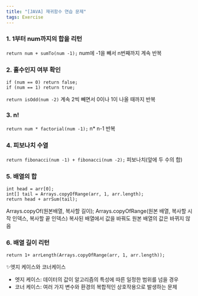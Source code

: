 ```yaml
---
title: "[JAVA] 재귀함수 연습 문제"
tags: Exercise
---
```


### 1. 1부터 num까지의 합을 리턴
`return num + sumTo(num -1);`
num에 -1을 빼서 n번째까지 계속 반복

### 2. 홀수인지 여부 확인
```
if (num == 0) return false;
if (num == 1) return true;
```

`return isOdd(num -2)`
계속 2씩 빼면서 0이나 1이 나올 때까지 반복

### 3. n!
`return num * factorial(num -1);`
n* n-1 반복

### 4. 피보나치 수열
`return fibonacci(num -1) + fibonacci(num -2);`
피보나치(앞에 두 수의 합)

### 5. 배열의 합
```
int head = arr[0];
int[] tail = Arrays.copyOfRange(arr, 1, arr.length);
return head + arrSum(tail);
```
Arrays.copyOf(원본배열, 복사할 길이);
Arrays.copyOfRange(원본 배열, 복사할 시작 인덱스, 복사할 끝 인덱스) 복사된 배열에서 값을 바꿔도 원본 배열의 값은 바뀌지 않음

### 6. 배열 길이 리턴
`return 1+ arrLength(Arrays.copyOfRange(arr, 1, arr.length));`

✨엣지 케이스와 코너케이스
- 엣지 케이스: 데이터의 값이 알고리즘의 특성에 따른 일정한 범위를 넘을 경우
- 코너 케이스: 여러 가지 변수와 환경의 복합적인 상호작용으로 발생하는 문제

